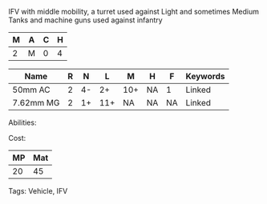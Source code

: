IFV with middle mobility, a turret used against Light and sometimes Medium Tanks and machine guns used against infantry 

| M   | A   | C   | H   |
| --- | --- | --- | --- |
| 2   | M   | 0   | 4   |

| Name      | R   | N   | L   | M   | H   | F   | Keywords |
| --------- | --- | --- | --- | --- | --- | --- | -------- |
| 50mm AC   | 2   | 4-  | 2+  | 10+ | NA  | 1   | Linked   |
| 7.62mm MG | 2   | 1+  | 11+ | NA  | NA  | NA  | Linked   |

Abilities:



Cost:

| MP  | Mat |
| --- | --- |
| 20  | 45  |


Tags:
Vehicle, IFV
